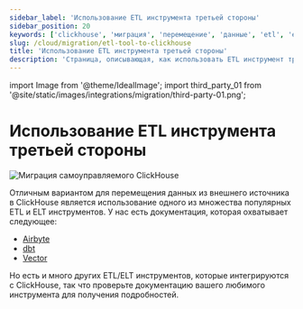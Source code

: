 ```yaml
---
sidebar_label: 'Использование ETL инструмента третьей стороны'
sidebar_position: 20
keywords: ['clickhouse', 'миграция', 'перемещение', 'данные', 'etl', 'elt', 'clickhouse-local', 'clickhouse-client']
slug: /cloud/migration/etl-tool-to-clickhouse
title: 'Использование ETL инструмента третьей стороны'
description: 'Страница, описывающая, как использовать ETL инструмент третьей стороны с ClickHouse'
---
```


import Image from '@theme/IdealImage';
import third_party_01 from '@site/static/images/integrations/migration/third-party-01.png';


# Использование ETL инструмента третьей стороны

<Image img={third_party_01} size='sm' alt='Миграция самоуправляемого ClickHouse' background='white' />

Отличным вариантом для перемещения данных из внешнего источника в ClickHouse является использование одного из множества популярных ETL и ELT инструментов. У нас есть документация, которая охватывает следующее:

- [Airbyte](/integrations/data-ingestion/etl-tools/airbyte-and-clickhouse.md)
- [dbt](/integrations/data-ingestion/etl-tools/dbt/index.md)
- [Vector](/integrations/data-ingestion/etl-tools/vector-to-clickhouse.md)

Но есть и много других ETL/ELT инструментов, которые интегрируются с ClickHouse, так что проверьте документацию вашего любимого инструмента для получения подробностей.
